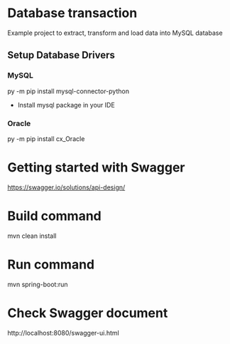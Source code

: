 # Database transaction 
Example project to extract, transform and load data into MySQL database

## Setup Database Drivers
### MySQL
py -m pip install mysql-connector-python
* Install mysql package in your IDE
### Oracle
py -m pip install cx_Oracle

# Getting started with Swagger
https://swagger.io/solutions/api-design/

# Build command
mvn clean install

# Run command
mvn spring-boot:run

# Check Swagger document
http://localhost:8080/swagger-ui.html


